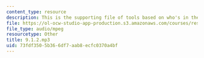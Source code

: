 ```yaml
---
content_type: resource
description: This is the supporting file of tools based on who's in the photo.
file: https://ol-ocw-studio-app-production.s3.amazonaws.com/courses/res-21g-003-learning-chinese-a-foundation-course-in-mandarin-spring-2011/73fdf3505b366df7aab8ecfc0370a4bf_9.1.2.mp3
file_type: audio/mpeg
resourcetype: Other
title: 9.1.2.mp3
uid: 73fdf350-5b36-6df7-aab8-ecfc0370a4bf
---
```

